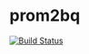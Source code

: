 # prom2bq
[![Build Status](https://travis-ci.org/ymyzk/prom2bq.svg?branch=master)](https://travis-ci.org/ymyzk/prom2bq)
